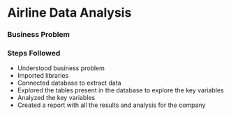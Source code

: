 # Airline Data Analysis

### Business Problem

### Steps Followed

- Understood business problem
- Imported libraries
- Connected database to extract data
- Explored the tables present in the database to explore the key variables
- Analyzed the key variables
- Created a report with all the results and analysis for the company
